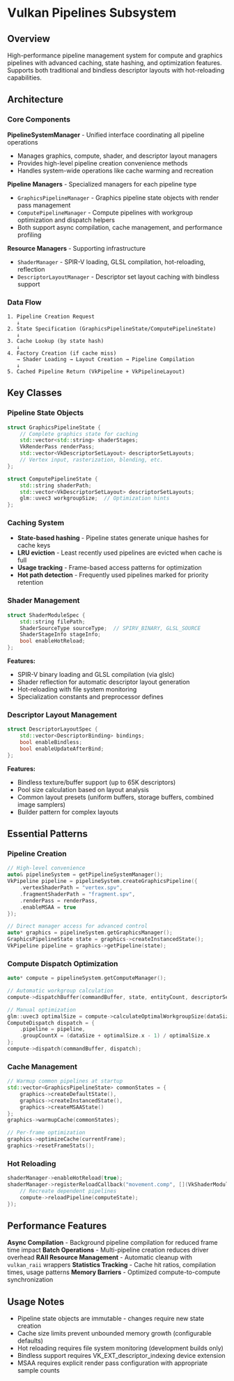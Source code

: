 # Vulkan Pipelines Subsystem

## Overview
High-performance pipeline management system for compute and graphics pipelines with advanced caching, state hashing, and optimization features. Supports both traditional and bindless descriptor layouts with hot-reloading capabilities.

## Architecture

### Core Components

**PipelineSystemManager** - Unified interface coordinating all pipeline operations
- Manages graphics, compute, shader, and descriptor layout managers
- Provides high-level pipeline creation convenience methods
- Handles system-wide operations like cache warming and recreation

**Pipeline Managers** - Specialized managers for each pipeline type
- `GraphicsPipelineManager` - Graphics pipeline state objects with render pass management
- `ComputePipelineManager` - Compute pipelines with workgroup optimization and dispatch helpers
- Both support async compilation, cache management, and performance profiling

**Resource Managers** - Supporting infrastructure
- `ShaderManager` - SPIR-V loading, GLSL compilation, hot-reloading, reflection
- `DescriptorLayoutManager` - Descriptor set layout caching with bindless support

### Data Flow

```
1. Pipeline Creation Request
   ↓
2. State Specification (GraphicsPipelineState/ComputePipelineState)
   ↓
3. Cache Lookup (by state hash)
   ↓
4. Factory Creation (if cache miss)
   → Shader Loading → Layout Creation → Pipeline Compilation
   ↓
5. Cached Pipeline Return (VkPipeline + VkPipelineLayout)
```

## Key Classes

### Pipeline State Objects
```cpp
struct GraphicsPipelineState {
    // Complete graphics state for caching
    std::vector<std::string> shaderStages;
    VkRenderPass renderPass;
    std::vector<VkDescriptorSetLayout> descriptorSetLayouts;
    // Vertex input, rasterization, blending, etc.
};

struct ComputePipelineState {
    std::string shaderPath;
    std::vector<VkDescriptorSetLayout> descriptorSetLayouts;
    glm::uvec3 workgroupSize;  // Optimization hints
};
```

### Caching System
- **State-based hashing** - Pipeline states generate unique hashes for cache keys
- **LRU eviction** - Least recently used pipelines are evicted when cache is full
- **Usage tracking** - Frame-based access patterns for optimization
- **Hot path detection** - Frequently used pipelines marked for priority retention

### Shader Management
```cpp
struct ShaderModuleSpec {
    std::string filePath;
    ShaderSourceType sourceType;  // SPIRV_BINARY, GLSL_SOURCE
    ShaderStageInfo stageInfo;
    bool enableHotReload;
};
```

**Features:**
- SPIR-V binary loading and GLSL compilation (via glslc)
- Shader reflection for automatic descriptor layout generation
- Hot-reloading with file system monitoring
- Specialization constants and preprocessor defines

### Descriptor Layout Management
```cpp
struct DescriptorLayoutSpec {
    std::vector<DescriptorBinding> bindings;
    bool enableBindless;
    bool enableUpdateAfterBind;
};
```

**Features:**
- Bindless texture/buffer support (up to 65K descriptors)
- Pool size calculation based on layout analysis
- Common layout presets (uniform buffers, storage buffers, combined image samplers)
- Builder pattern for complex layouts

## Essential Patterns

### Pipeline Creation
```cpp
// High-level convenience
auto& pipelineSystem = getPipelineSystemManager();
VkPipeline pipeline = pipelineSystem.createGraphicsPipeline({
    .vertexShaderPath = "vertex.spv",
    .fragmentShaderPath = "fragment.spv",
    .renderPass = renderPass,
    .enableMSAA = true
});

// Direct manager access for advanced control
auto* graphics = pipelineSystem.getGraphicsManager();
GraphicsPipelineState state = graphics->createInstancedState();
VkPipeline pipeline = graphics->getPipeline(state);
```

### Compute Dispatch Optimization
```cpp
auto* compute = pipelineSystem.getComputeManager();

// Automatic workgroup calculation
compute->dispatchBuffer(commandBuffer, state, entityCount, descriptorSets);

// Manual optimization
glm::uvec3 optimalSize = compute->calculateOptimalWorkgroupSize(dataSize);
ComputeDispatch dispatch = {
    .pipeline = pipeline,
    .groupCountX = (dataSize + optimalSize.x - 1) / optimalSize.x
};
compute->dispatch(commandBuffer, dispatch);
```

### Cache Management
```cpp
// Warmup common pipelines at startup
std::vector<GraphicsPipelineState> commonStates = {
    graphics->createDefaultState(),
    graphics->createInstancedState(),
    graphics->createMSAAState()
};
graphics->warmupCache(commonStates);

// Per-frame optimization
graphics->optimizeCache(currentFrame);
graphics->resetFrameStats();
```

### Hot Reloading
```cpp
shaderManager->enableHotReload(true);
shaderManager->registerReloadCallback("movement.comp", [](VkShaderModule newShader) {
    // Recreate dependent pipelines
    compute->reloadPipeline(computeState);
});
```

## Performance Features

**Async Compilation** - Background pipeline compilation for reduced frame time impact
**Batch Operations** - Multi-pipeline creation reduces driver overhead
**RAII Resource Management** - Automatic cleanup with `vulkan_raii` wrappers
**Statistics Tracking** - Cache hit ratios, compilation times, usage patterns
**Memory Barriers** - Optimized compute-to-compute synchronization

## Usage Notes

- Pipeline state objects are immutable - changes require new state creation
- Cache size limits prevent unbounded memory growth (configurable defaults)
- Hot reloading requires file system monitoring (development builds only)
- Bindless support requires VK_EXT_descriptor_indexing device extension
- MSAA requires explicit render pass configuration with appropriate sample counts